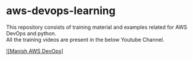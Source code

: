 # aws-devops-learning
This repository consists of training material and examples related for AWS DevOps and python.<br>
All the training videos are present in the below Youtube Channel.<br>

[![Manish AWS DevOps]](https://www.youtube.com/channel/UCLuHDLQzcOIeXL0kTq5pZxA)

